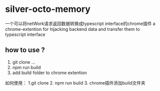 # silver-octo-memory
一个可以将netWork请求返回数据转换成typescript interface的chrome插件
a chrome-extention for hijacking backend data and transfer them to  typescript interface

## how to use ? 
1. git clone ...
2. npm run build
3. add build folder to chrome extention

如何使用：
1.git clone
2. npm run build
3. chrome插件添加build文件夹


